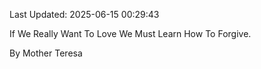 Last Updated: 2025-06-15 00:29:43

If We Really Want To Love We Must Learn How To Forgive.

By Mother Teresa